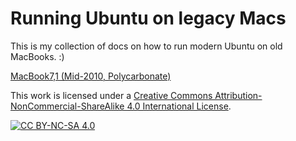 # Running Ubuntu on legacy Macs

This is my collection of docs on how to run modern Ubuntu on old MacBooks. :)

[MacBook7,1 (Mid-2010, Polycarbonate)](https://github.com/Benedolt/ubuntu-on-legacy-macs/blob/main/MacBook7%2C1%20(A1342).md)





This work is licensed under a
[Creative Commons Attribution-NonCommercial-ShareAlike 4.0 International License][cc-by-nc-sa].

[![CC BY-NC-SA 4.0][cc-by-nc-sa-image]][cc-by-nc-sa]

[cc-by-nc-sa]: http://creativecommons.org/licenses/by-nc-sa/4.0/
[cc-by-nc-sa-image]: https://licensebuttons.net/l/by-nc-sa/4.0/88x31.png
[cc-by-nc-sa-shield]: https://img.shields.io/badge/License-CC%20BY--NC--SA%204.0-lightgrey.svg
